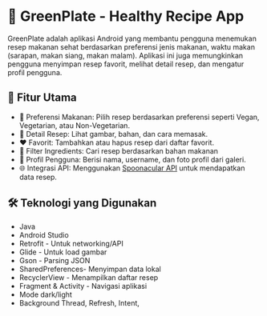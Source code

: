 # 🌱 GreenPlate - Healthy Recipe App

GreenPlate adalah aplikasi Android yang membantu pengguna menemukan resep makanan sehat berdasarkan preferensi jenis makanan, waktu makan (sarapan, makan siang, makan malam). Aplikasi ini juga memungkinkan pengguna menyimpan resep favorit, melihat detail resep, dan mengatur profil pengguna.

## 📱 Fitur Utama

- 🥗 Preferensi Makanan: Pilih resep berdasarkan preferensi seperti Vegan, Vegetarian, atau Non-Vegetarian.
- 🍲 Detail Resep: Lihat gambar, bahan, dan cara memasak.
- ❤️ Favorit: Tambahkan atau hapus resep dari daftar favorit.
- 🔢 Filter Ingredients: Cari resep berdasarkan bahan makanan 
- 👤 Profil Pengguna: Berisi nama, username, dan foto profil dari galeri.
- 🌐 Integrasi API: Menggunakan [Spoonacular API](https://spoonacular.com/food-api) untuk mendapatkan data resep.

## 🛠 Teknologi yang Digunakan

- Java
- Android Studio
- Retrofit - Untuk networking/API
- Glide - Untuk load gambar
- Gson - Parsing JSON
- SharedPreferences- Menyimpan data lokal
- RecyclerView - Menampilkan daftar resep
- Fragment & Activity - Navigasi aplikasi
- Mode dark/light
- Background Thread, Refresh, Intent, 

